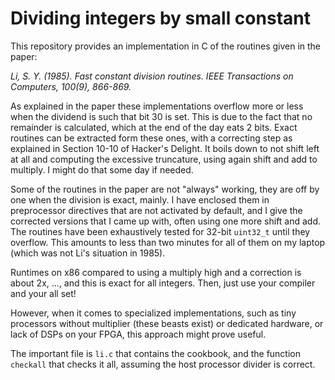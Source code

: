 # Dividing integers by small constant

This repository provides an implementation in C of the
routines given in the paper: 

<cite>Li, S. Y. (1985). Fast constant division routines.
IEEE Transactions on Computers, 100(9), 866-869.</cite>

As explained in the paper these implementations overflow
more or less when the dividend is such that bit 30 is set.
This is due to the fact that no remainder is calculated,
which at the end of the day eats 2 bits.
Exact routines can be extracted form these ones, with a
correcting step as explained in Section 10-10 of
Hacker's Delight.
It boils down to not shift left at all and computing the
excessive truncature, using again shift and add to multiply.
I might do that some day if needed.

Some of the routines in the paper are not "always" working,
they are off by one when the division is exact, mainly.
I have enclosed them in preprocessor directives that are
not activated by default, and I give the corrected versions
that I came up with, often using one more shift and add.
The routines have been exhaustively tested for 32-bit
`uint32_t` until they overflow. 
This amounts to less than two minutes for all of them on
my laptop (which was not Li's situation in 1985).

Runtimes on x86 compared to using a multiply high and a
correction is about 2x, ..., and this is exact for all
integers.
Then, just use your compiler and your all set!

However, when it comes to specialized implementations,
such as tiny processors without multiplier (these beasts
exist) or dedicated hardware, or lack of DSPs on your
FPGA, this approach might prove useful.

The important file is `li.c` that contains the cookbook,
and the function `checkall` that checks it all, assuming
the host processor divider is correct.
